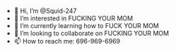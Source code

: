 - 👋 Hi, I’m @Squid-247
- 👀 I’m interested in FUCKING YOUR MOM
- 🌱 I’m currently learning how to FUCK YOUR MOM
- 💞️ I’m looking to collaborate on FUCKING YOUR MOM
- 📫 How to reach me: 696-969-6969

<!---
Squid-247/Squid-247 is a ✨ special ✨ repository because its `README.md` (this file) appears on your GitHub profile.
You can click the Preview link to take a look at your changes.
--->
